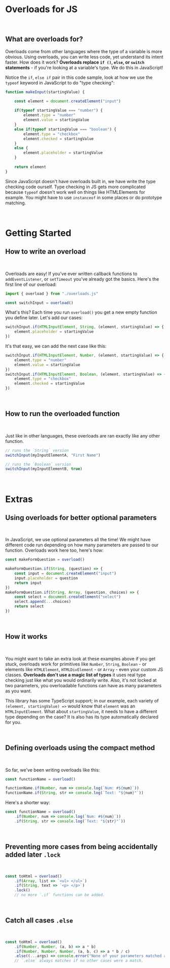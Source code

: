 # Overloads for JS
  
<br>  
  
## What are overloads for?
Overloads come from other languages where the type of a variable is more obvious. Using overloads, 
you can write less code, yet understand its intent faster. How does it work? **Overloads replace 
`if ()`, `else`, or `switch` statements** - if you're looking at a variable's type. We do this 
in JavaScript!
  
Notice the `if`, `else if` pair in this code sample, look at how we use the `typeof` keyword in JavaScript to do "type checking":
```js
function makeInput(startingValue) {

    const element = document.createElement("input")
    
    if(typeof startingValue === "number") {
        element.type = "number"        
        element.value = startingValue
    }
    else if(typeof startingValue === "boolean") {
        element.type = "checkbox"
        element.checked = startingValue
    }
    else {
        element.placeholder = startingValue
    }
    
    return element
}
```
  
Since JavaScript doesn't have overloads built in, we have write the type checking code ourself. 
Type checking in JS gets more complicated because `typeof` doesn't work well on things like HTMLElements 
for example. You might have to use `instanceof` in some places or do prototype matching. 
  
<br>   
  
# Getting Started
## How to write an overload
  
<br>  
  
Overloads are easy! If you've ever written callback functions to `addEventListener`, or `setTimeout` 
you've already got the basics. Here's the first line of our overload:
```js
import { overload } from "./overloads.js"

const switchInput = overload()
```
  
What's this? Each time you run `overload()` you get a new empty function you define later. Let's 
add our cases:
```js
switchInput.if(HTMLInputElement, String, (element, startingValue) => {
    element.placeholder = startingValue
})
```
  
It's that easy, we can add the next case like this:
```js
switchInput.if(HTMLInputElement, Number, (element, startingValue) => {
    element.type = "number"
    element.value = startingValue
})
switchInput.if(HTMLInputElement, Boolean, (element, startingValue) => {
    element.type = "checkbox"
    element.checked = startingValue
})
```
  
<br>   
  
## How to run the overloaded function  
  
<br>    
  
Just like in other languages, these overloads are ran exactly like any other function. 
```js
// runs the `String` version
switchInput(myInputElementA, "First Name")

// runs the `Boolean` version
switchInput(myInputElementB, true)
```
  
<br>   
  
# Extras
## Using overloads for better optional parameters
  
<br>  
  
In JavaScript, we use optional parameters all the time! We might have different 
code run depending on how many parameters are passed to our function. Overloads 
work here too, here's how:
  
```js
const makeFormQuestion = overload()

makeFormQuestion.if(String, (question) => {
    const input = document.createElement("input")
    input.placeholder = question
    return input
})
makeFormQuestion.if(String, Array, (question, choices) => {
    const select = document.createElement("select")
    select.append(...choices)
    return select
})
```
  
<br>   
  
## How it works
  
<br>  
  
You might want to take an extra look at these examples above if you get stuck, 
overloads work for primitives like `Number`, `String`, `Boolean` - or elements 
like `HTMLElement`, `HTMLDivElement` - or `Array` - even your custom JS classes. 
**Overloads don't use a magic list of types** it uses real type checking just 
like what you would ordinarily write. Also, it's not locked at two parameters, 
you overloadable functions can have as many parameters as you want.
  
This library has some TypeScript support; in our example, each variety of 
`(element, startingValue) =>` would know that `element` was an `HTMLInputElement`.
What about `startingValue`, it needs to have a different type depending on the case? 
It is also has its type automatically declared for you. 
  
<br>   
  
## Defining overloads using the compact method
  
<br>  
  
So far, we've been writing overloads like this:
```js
const functionName = overload()

functionName.if(Number, num => console.log(`Num: #${num}`))
functionName.if(String, str => console.log(`Text: "${num}"`))
```
  
Here's a shorter way:
```js
const functionName = overload()
    .if(Number, num => console.log(`Num: #${num}`))
    .if(String, str => console.log(`Text: "${str}"`))
```
  
<br>   
  
## Preventing more cases from being accidentally added later `.lock`
  
<br>  
  
```js
const toHtml = overload()
    .if(Array, list => `<ul> </ul>`)
    .if(String, text => `<p> </p>`)
    .lock()
    // no more `.if` functions can be added.
```
  
<br>   
  
## Catch all cases `.else`    
  
<br>  
  
```js
const toHtml = overload()
    .if(Number, Number, (a, b) => a * b)
    .if(Number, Number, Number, (a, b, c) => a * b / c)
    .else((...args) => console.error("None of your parameters matched any of the cases:", args))
    // `.else` always matches if no other cases were a match.
```
